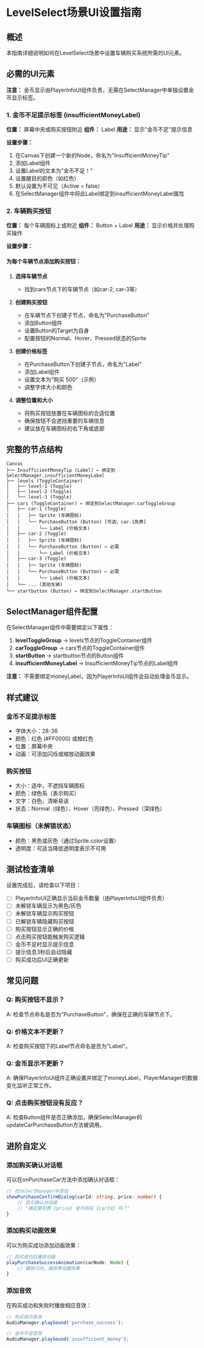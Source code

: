 # LevelSelect场景UI设置指南

## 概述

本指南详细说明如何在LevelSelect场景中设置车辆购买系统所需的UI元素。

## 必需的UI元素

**注意：** 金币显示由PlayerInfoUI组件负责，无需在SelectManager中单独设置金币显示标签。

### 1. 金币不足提示标签 (insufficientMoneyLabel)

**位置：** 屏幕中央或购买按钮附近
**组件：** Label
**用途：** 显示"金币不足"提示信息

**设置步骤：**
1. 在Canvas下创建一个新的Node，命名为"InsufficientMoneyTip"
2. 添加Label组件
3. 设置Label的文本为"金币不足！"
4. 设置醒目的颜色（如红色）
5. 默认设置为不可见（Active = false）
6. 在SelectManager组件中将此Label绑定到insufficientMoneyLabel属性

### 2. 车辆购买按钮

**位置：** 每个车辆图标上或附近
**组件：** Button + Label
**用途：** 显示价格并处理购买操作

**设置步骤：**

#### 为每个车辆节点添加购买按钮：

1. **选择车辆节点**
   - 找到cars节点下的车辆节点（如car-2, car-3等）

2. **创建购买按钮**
   - 在车辆节点下创建子节点，命名为"PurchaseButton"
   - 添加Button组件
   - 设置Button的Target为自身
   - 配置按钮的Normal、Hover、Pressed状态的Sprite

3. **创建价格标签**
   - 在PurchaseButton下创建子节点，命名为"Label"
   - 添加Label组件
   - 设置文本为"购买 500"（示例）
   - 调整字体大小和颜色

4. **调整位置和大小**
   - 将购买按钮放置在车辆图标的合适位置
   - 确保按钮不会遮挡重要的车辆信息
   - 建议放在车辆图标的右下角或底部

## 完整的节点结构

```
Canvas
├── InsufficientMoneyTip (Label) ← 绑定到SelectManager.insufficientMoneyLabel
├── levels (ToggleContainer)
│   ├── level-1 (Toggle)
│   ├── level-2 (Toggle)
│   └── level-3 (Toggle)
├── cars (ToggleContainer) ← 绑定到SelectManager.carToggleGroup
│   ├── car-1 (Toggle)
│   │   ├── Sprite (车辆图标)
│   │   └── PurchaseButton (Button) [可选，car-1免费]
│   │       └── Label (价格文本)
│   ├── car-2 (Toggle)
│   │   ├── Sprite (车辆图标)
│   │   └── PurchaseButton (Button) ← 必需
│   │       └── Label (价格文本)
│   ├── car-3 (Toggle)
│   │   ├── Sprite (车辆图标)
│   │   └── PurchaseButton (Button) ← 必需
│   │       └── Label (价格文本)
│   └── ... (其他车辆)
└── startbutton (Button) ← 绑定到SelectManager.startButton
```

## SelectManager组件配置

在SelectManager组件中需要绑定以下属性：

1. **levelToggleGroup** → levels节点的ToggleContainer组件
2. **carToggleGroup** → cars节点的ToggleContainer组件
3. **startButton** → startbutton节点的Button组件
4. **insufficientMoneyLabel** → InsufficientMoneyTip节点的Label组件

**注意：** 不需要绑定moneyLabel，因为PlayerInfoUI组件会自动处理金币显示。

## 样式建议

### 金币不足提示标签
- 字体大小：28-36
- 颜色：红色 (#FF0000) 或橙红色
- 位置：屏幕中央
- 动画：可添加闪烁或缩放动画效果

### 购买按钮
- 大小：适中，不遮挡车辆图标
- 颜色：绿色系（表示购买）
- 文字：白色，清晰易读
- 状态：Normal（绿色）、Hover（亮绿色）、Pressed（深绿色）

### 车辆图标（未解锁状态）
- 颜色：黑色或灰色（通过Sprite.color设置）
- 透明度：可适当降低透明度表示不可用

## 测试检查清单

设置完成后，请检查以下项目：

- [ ] PlayerInfoUI正确显示当前金币数量（由PlayerInfoUI组件负责）
- [ ] 未解锁车辆显示为黑色/灰色
- [ ] 未解锁车辆显示购买按钮
- [ ] 已解锁车辆隐藏购买按钮
- [ ] 购买按钮显示正确的价格
- [ ] 点击购买按钮能触发购买逻辑
- [ ] 金币不足时显示提示信息
- [ ] 提示信息3秒后自动隐藏
- [ ] 购买成功后UI正确更新

## 常见问题

### Q: 购买按钮不显示？
A: 检查节点命名是否为"PurchaseButton"，确保在正确的车辆节点下。

### Q: 价格文本不更新？
A: 检查购买按钮下的Label节点命名是否为"Label"。

### Q: 金币显示不更新？
A: 确保PlayerInfoUI组件正确设置并绑定了moneyLabel，PlayerManager的数据变化监听正常工作。

### Q: 点击购买按钮没有反应？
A: 检查Button组件是否正确添加，确保SelectManager的updateCarPurchaseButton方法被调用。

## 进阶自定义

### 添加购买确认对话框
可以在onPurchaseCar方法中添加确认对话框：

```typescript
// 在SelectManager中添加
showPurchaseConfirmDialog(carId: string, price: number) {
    // 显示确认对话框
    // "确定要花费 {price} 金币购买 {carId} 吗？"
}
```

### 添加购买动画效果
可以为购买成功添加动画效果：

```typescript
// 购买成功后播放动画
playPurchaseSuccessAnimation(carNode: Node) {
    // 播放闪光、缩放等动画效果
}
```

### 添加音效
在购买成功和失败时播放相应音效：

```typescript
// 购买成功音效
AudioManager.playSound('purchase_success');

// 金币不足音效  
AudioManager.playSound('insufficient_money');
```
